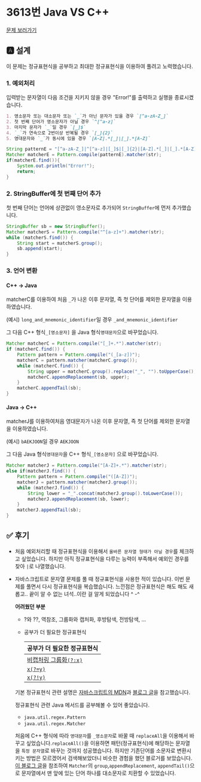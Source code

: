 # 3613번 Java VS C++

[문제 보러가기](https://www.acmicpc.net/problem/3613)

## 🅰 설계

이 문제는 정규표현식을 공부하고 최대한 정규표현식을 이용하여 풀려고 노력했습니다. 

### 1. 예외처리

입력받는 문자열이 다음 조건을 지키지 않을 경우 "Error!"를 출력하고 실행을 종료시켰습니다.

```markdown
1. 영소문자 또는 대소문자 또는 `_`가 아닌 문자가 있을 경우 `[^a-zA-Z_]`
2. 첫 번째 단어가 영소문자가 아닐 경우 `^[^a-z]`
3. 마지막 문자가 `_`일 경우 `[_]$`
4. `_`가 연속으로 2번이상 반복될 경우 `[_]{2}`
5. 영대문자와 `_`가 동시에 있을 경우 `[A-Z].*[_]|[_].*[A-Z]`
```

```java
String patternE = "[^a-zA-Z_]|^[^a-z]|[_]$|[_]{2}|[A-Z].*[_]|[_].*[A-Z]";
Matcher matcherE = Pattern.compile(patternE).matcher(str);
if(matcherE.find()){
    System.out.println("Error!");
    return;
}
```

### 2. StringBuffer에 첫 번째 단어 추가

첫 번째 단어는 언어에 상관없이 영소문자로 추가되어 `StringBuffer`에 먼저 추가했습니다.

```java
StringBuffer sb = new StringBuffer();
Matcher matcherS = Pattern.compile("^[a-z]+").matcher(str);
while (matcherS.find()) {
    String start = matcherS.group();
    sb.append(start);
}
```

### 3. 언어 변환

#### C++ → Java

matcherC를 이용하여 처음 `_`가 나온 이후 문자열, 즉 첫 단어를 제외한 문자열을 이용하였습니다.

(예시) `long_and_mnemonic_identifier`일 경우  `_and_mnemonic_identifier`

그 다음 C++ 형식`_[영소문자]` 을 Java 형식`영대문자`으로 바꾸었습니다.

```java
Matcher matcherC = Pattern.compile("[_]+.*").matcher(str); 
if (matcherC.find()) {
    Pattern pattern = Pattern.compile("(_[a-z])");
    matcherC = pattern.matcher(matcherC.group());
    while (matcherC.find()) {
        String upper = matcherC.group().replace("_", "").toUpperCase();
        matcherC.appendReplacement(sb, upper);
    }
    matcherC.appendTail(sb);
}
```

#### Java → C++

matcherJ를 이용하여처음 영대문자가 나온 이후 문자열, 즉 첫 단어를 제외한 문자열을 이용하였습니다. 

(예시) `bAEKJOON`일 경우  `AEKJOON`

그 다음 Java 형식`영대문자`을 C++ 형식`_[영소문자]` 으로 바꾸었습니다.

```java
Matcher matcherJ = Pattern.compile("[A-Z]+.*").matcher(str);
else if(matcherJ.find()) {
    Pattern pattern = Pattern.compile("([A-Z])");
    matcherJ = pattern.matcher(matcherJ.group());
    while (matcherJ.find()) {
        String lower = "_".concat(matcherJ.group().toLowerCase());
        matcherJ.appendReplacement(sb, lower);
    }
    matcherJ.appendTail(sb);
}
```



## ✅ 후기

- 처음 예외처리할 때 정규표현식을 이용해서 `올바른 문자열 형태가 아닐 경우`를 체크하고 싶었습니다. 하지만 아직 정규표현식을 다루는 능력이 부족해서 예외인 경우를 찾아 `|`로 나열했습니다. 

- 자바스크립트로 문자열 문제를 풀 때 정규표현식을 사용한 적이 있습니다. 이번 문제를 풀면서 다시 정규표현식을 복습했습니다. 느낀점은 정규표현식은 해도 해도 새롭고.. 끝이 알 수 없는 녀석..이란 걸 알게 되었습니다 ^ -^

  **어려웠던 부분**

  - ?와 ??, 역참조, 그룹화와 캡처화,  후방탐색, 전방탐색, ...

  - 공부가 더 필요한 정규표현식

    | 공부가 더 필요한 정규표현식                                  |
    | ------------------------------------------------------------ |
    | [비캡처링 그룹화`(?:x)`](https://developer.mozilla.org/ko/docs/Web/JavaScript/Guide/Regular_Expressions#special-non-capturing-parentheses) |
    | [`x(?=y)`](https://developer.mozilla.org/ko/docs/Web/JavaScript/Guide/Regular_Expressions#special-lookahead) |
    | [`x(?!y)`](https://developer.mozilla.org/ko/docs/Web/JavaScript/Guide/Regular_Expressions#special-negated-look-ahead) |

  기본 정규표현식 관련 설명은 [자바스크립트의 MDN](https://developer.mozilla.org/ko/docs/Web/JavaScript/Guide/Regular_Expressions)과 [블로그 글](https://wormwlrm.github.io/2020/07/19/Regular-Expressions-Tutorial.html)을 참고했습니다.

  정규표현식 관련 Java 메서드를 공부해볼 수 있어 좋았습니다.

  - `java.util.regex.Pattern`
  - `java.util.regex.Matcher`

  처음에 C++ 형식에 따라 `영대문자`를 `_영소문자`로 바꿀 때 `replaceAll`을 이용해서 바꾸고 싶었습니다.`replaceAll()`을 이용하면 패턴(정규표현식)에 해당하는 문자열을 `특정 문자열`로 바꾸는 것까지 성공했습니다. 하지만 기존단어를 소문자로 변환시키는 방법은 모르겠어서 검색해보았더니 비슷한 경험을 했던 블로거를 보았습니다. [이 블로그 글](https://heodolf.tistory.com/98)을 참조하여 `Matcher`의 `group`,`appendReplacement`, `appendTail()`으로 문자열에서 맨 앞에 있는 단어 하나를 대소문자로 치환할 수 있었습니다.  

  